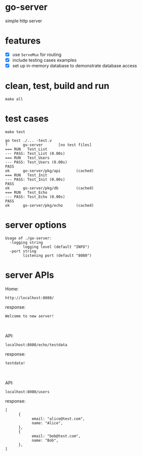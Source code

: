 # go-server
simple http server

# features
- [x] use `ServeMux` for routing
- [x] include testing cases examples
- [x] set up in-memory database to demonstrate database access

# clean, test, build and run
```
make all
```

# test cases
```
make test

go test ./... -test.v
?       go-server       [no test files]
=== RUN   Test_List
--- PASS: Test_List (0.00s)
=== RUN   Test_Users
--- PASS: Test_Users (0.00s)
PASS
ok      go-server/pkg/api       (cached)
=== RUN   Test_Init
--- PASS: Test_Init (0.00s)
PASS
ok      go-server/pkg/db        (cached)
=== RUN   Test_Echo
--- PASS: Test_Echo (0.00s)
PASS
ok      go-server/pkg/echo      (cached)
```

# server options
```
Usage of ./go-server:
  -logging string
        logging level (default "INFO")
  -port string
        listening port (default "8080")
```

# server APIs
Home:
```
http://localhost:8080/
```
response:
```
Welcome to new server!
```
<br/><br/>
API:
```
localhost:8080/echo/testdata
```
response:
```
testdata!
```
<br/><br/>
API:
```
localhost:8080/users
```
response:
```
[
      {
            email: "alice@test.com",
            name: "Alice",
      },
      {
            email: "bob@test.com",
            name: "Bob",
      },
]
```